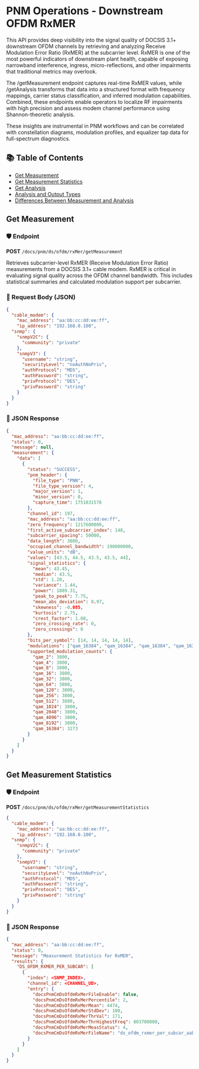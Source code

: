 # PNM Operations - Downstream OFDM RxMER

This API provides deep visibility into the signal quality of DOCSIS 3.1+ downstream OFDM channels by retrieving and analyzing Receive Modulation Error Ratio (RxMER) at the subcarrier level. RxMER is one of the most powerful indicators of downstream plant health, capable of exposing narrowband interference, ingress, micro-reflections, and other impairments that traditional metrics may overlook.

The /getMeasurement endpoint captures real-time RxMER values, while /getAnalysis transforms that data into a structured format with frequency mappings, carrier status classification, and inferred modulation capabilities. Combined, these endpoints enable operators to localize RF impairments with high precision and assess modem channel performance using Shannon-theoretic analysis.

These insights are instrumental in PNM workflows and can be correlated with constellation diagrams, modulation profiles, and equalizer tap data for full-spectrum diagnostics.

## 📚 Table of Contents

* [Get Measurement](#get-measurement)
* [Get Measurement Statistics](#get-measurement-statistics)
* [Get Analysis](#get-analysis)
* [Analysis and Output Types](#analysis-and-output-types)
* [Differences Between Measurement and Analysis](#differences-between-measurement-and-analysis)

## Get Measurement

### 🛡️ Endpoint

**POST** `/docs/pnm/ds/ofdm/rxMer/getMeasurement`

Retrieves subcarrier-level RxMER (Receive Modulation Error Ratio) measurements from a DOCSIS 3.1+ cable modem. RxMER is critical in evaluating signal quality across the OFDM channel bandwidth. This includes statistical summaries and calculated modulation support per subcarrier.

### 📜 Request Body (JSON)

```json
{
  "cable_modem": {
	"mac_address": "aa:bb:cc:dd:ee:ff",
	"ip_address": "192.168.0.100",
  "snmp": {
    "snmpV2C": {
      "community": "private"
    },
    "snmpV3": {
      "username": "string",
      "securityLevel": "noAuthNoPriv",
      "authProtocol": "MD5",
      "authPassword": "string",
      "privProtocol": "DES",
      "privPassword": "string"
    }
  }
}
```

### 📄 JSON Response

```json
{
  "mac_address": "aa:bb:cc:dd:ee:ff",
  "status": 0,
  "message": null,
  "measurement": {
    "data": [
      {
        "status": "SUCCESS",
        "pnm_header": {
          "file_type": "PNN",
          "file_type_version": 4,
          "major_version": 1,
          "minor_version": 0,
          "capture_time": 1751831578
        },
        "channel_id": 197,
        "mac_address": "aa:bb:cc:dd:ee:ff",
        "zero_frequency": 1217600000,
        "first_active_subcarrier_index": 148,
        "subcarrier_spacing": 50000,
        "data_length": 3800,
        "occupied_channel_bandwidth": 190000000,
        "value_units": "dB",
        "values": [43.5, 44.5, 43.5, 43.5, 44],
        "signal_statistics": {
          "mean": 43.45,
          "median": 43.5,
          "std": 1.20,
          "variance": 1.44,
          "power": 1889.31,
          "peak_to_peak": 7.75,
          "mean_abs_deviation": 0.97,
          "skewness": -0.085,
          "kurtosis": 2.75,
          "crest_factor": 1.08,
          "zero_crossing_rate": 0,
          "zero_crossings": 0
        },
        "bits_per_symbol": [14, 14, 14, 14, 14],
        "modulations": ["qam_16384", "qam_16384", "qam_16384", "qam_16384", "qam_16384"],
        "supported_modulation_counts": {
          "qam_2": 3800,
          "qam_4": 3800,
          "qam_8": 3800,
          "qam_16": 3800,
          "qam_32": 3800,
          "qam_64": 3800,
          "qam_128": 3800,
          "qam_256": 3800,
          "qam_512": 3800,
          "qam_1024": 3800,
          "qam_2048": 3800,
          "qam_4096": 3800,
          "qam_8192": 3800,
          "qam_16384": 3273
        }
      }
    ]
  }
}
```

## Get Measurement Statistics

### 🛡️ Endpoint

**POST** `/docs/pnm/ds/ofdm/rxMer/getMeasurementStatistics`

```json
{
  "cable_modem": {
	"mac_address": "aa:bb:cc:dd:ee:ff",
	"ip_address": "192.168.0.100",
  "snmp": {
    "snmpV2C": {
      "community": "private"
    },
    "snmpV3": {
      "username": "string",
      "securityLevel": "noAuthNoPriv",
      "authProtocol": "MD5",
      "authPassword": "string",
      "privProtocol": "DES",
      "privPassword": "string"
    }
  }
}
```

### 📄 JSON Response

```json
{
  "mac_address": "aa:bb:cc:dd:ee:ff",
  "status": 0,
  "message": "Measurement Statistics for RxMER",
  "results": {
    "DS_OFDM_RXMER_PER_SUBCAR": [
      {
        "index": <SNMP_INDEX>,
        "channel_id": <CHANNEL_UD>,
        "entry": {
          "docsPnmCmDsOfdmRxMerFileEnable": false,
          "docsPnmCmDsOfdmRxMerPercentile": 2,
          "docsPnmCmDsOfdmRxMerMean": 4474,
          "docsPnmCmDsOfdmRxMerStdDev": 100,
          "docsPnmCmDsOfdmRxMerThrVal": 171,
          "docsPnmCmDsOfdmRxMerThrHighestFreq": 803700000,
          "docsPnmCmDsOfdmRxMerMeasStatus": 4,
          "docsPnmCmDsOfdmRxMerFileName": "ds_ofdm_rxmer_per_subcar_aabbccddeeff_160_1752254123.bin"
        }
      }
    ]
  }
}
```
